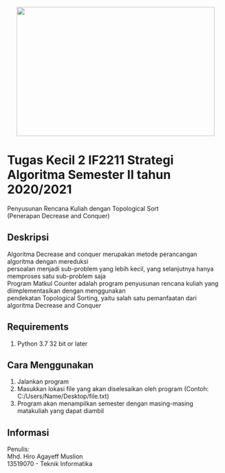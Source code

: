 <p align="center">
  <img width="460" height="300" src="https://user-images.githubusercontent.com/64213179/109420771-be896580-7a06-11eb-9a4a-95a1af2fdadc.png">
</p>

# Tugas Kecil 2 IF2211 Strategi Algoritma Semester II tahun 2020/2021

Penyusunan Rencana Kuliah dengan Topological Sort <br/>
(Penerapan Decrease and Conquer)

## Deskripsi

Algoritma Decrease and conquer merupakan metode perancangan algoritma dengan mereduksi <br/>
persoalan menjadi sub-problem yang lebih kecil, yang selanjutnya hanya memproses satu sub-problem saja <br/>
Program Matkul Counter adalah program penyusunan rencana kuliah yang diimplementasikan dengan menggunakan <br/>
pendekatan Topological Sorting, yaitu salah satu pemanfaatan dari algoritma Decrease and Conquer <br/>

## Requirements

1. Python 3.7 32 bit or later

## Cara Menggunakan

1. Jalankan program
2. Masukkan lokasi file yang akan diselesaikan oleh program (Contoh: C:/Users/Name/Desktop/file.txt)
3. Program akan menampilkan semester dengan masing-masing matakuliah yang dapat diambil

## Informasi

Penulis: <br/>
Mhd. Hiro Agayeff Muslion <br/>
13519070 - Teknik Informatika <br/>
